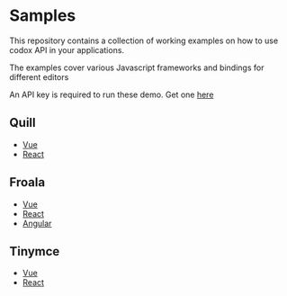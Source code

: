 # Samples

This repository contains a collection of working examples on how to use codox API in your applications. 

The examples cover various Javascript frameworks and bindings for different editors

An API key is required to run these demo. Get one [here](https://app.codox.io)

## Quill
* [Vue](https://github.com/codoxhq/samples/tree/master/vue-quill-codox)
* [React](https://github.com/codoxhq/samples/tree/master/react-quill-codox)

## Froala
* [Vue](https://github.com/codoxhq/samples/tree/master/vue-froala-codox)
* [React](https://github.com/codoxhq/samples/tree/master/react-froala-codox)
* [Angular](https://github.com/codoxhq/samples/tree/master/froala-angular-codox)

## Tinymce
* [Vue](https://github.com/codoxhq/samples/tree/master/vue-tinymce-codox)
* [React](https://github.com/codoxhq/samples/tree/master/react-tinymce-codox)


